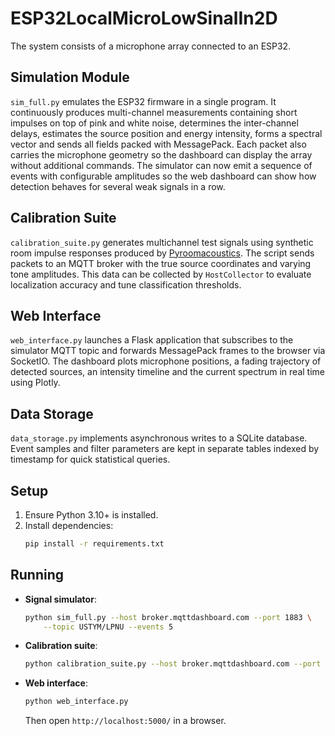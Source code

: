 # ESP32LocalMicroLowSinalIn2D
The system consists of a microphone array connected to an ESP32.

## Simulation Module
`sim_full.py` emulates the ESP32 firmware in a single program. It continuously
produces multi-channel measurements containing short impulses on top of pink and
white noise, determines the inter-channel delays, estimates the source position
and energy intensity, forms a spectral vector and sends all fields packed with
MessagePack. Each packet also carries the microphone geometry so the dashboard
can display the array without additional commands. The simulator can now emit a
sequence of events with configurable amplitudes so the web dashboard can show
how detection behaves for several weak signals in a row.

## Calibration Suite
`calibration_suite.py` generates multichannel test signals using synthetic room
impulse responses produced by [Pyroomacoustics](https://github.com/LCAV/pyroomacoustics).
The script sends packets to an MQTT broker with the true source coordinates and
varying tone amplitudes. This data can be collected by `HostCollector` to evaluate
localization accuracy and tune classification thresholds.

## Web Interface
`web_interface.py` launches a Flask application that subscribes to the simulator
MQTT topic and forwards MessagePack frames to the browser via SocketIO. The
dashboard plots microphone positions, a fading trajectory of detected sources,
an intensity timeline and the current spectrum in real time using Plotly.

## Data Storage
`data_storage.py` implements asynchronous writes to a SQLite database. Event samples
and filter parameters are kept in separate tables indexed by timestamp for quick
statistical queries.

## Setup

1. Ensure Python 3.10+ is installed.
2. Install dependencies:
   ```bash
   pip install -r requirements.txt
   ```

## Running

- **Signal simulator**:
  ```bash
  python sim_full.py --host broker.mqttdashboard.com --port 1883 \
      --topic USTYM/LPNU --events 5
  ```

- **Calibration suite**:
  ```bash
  python calibration_suite.py --host broker.mqttdashboard.com --port 1883 --topic USTYM/CALIB
  ```

- **Web interface**:
  ```bash
  python web_interface.py
  ```
  Then open `http://localhost:5000/` in a browser.
